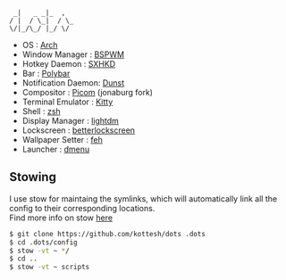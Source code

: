 ```                
 _|   _ _|_  ,  
/ |  / \_|  / \_
\/|_/\_/ |_/ \/ 
```

-  OS                 : [Arch](https://archlinux.org/)
-  Window Manager     : [BSPWM](https://github.com/baskerville/bspwm)
-  Hotkey Daemon      : [SXHKD](https://github.com/baskerville/sxhkd)
-  Bar                : [Polybar](https://github.com/polybar/polybar)
-  Notification Daemon: [Dunst](https://github.com/dunst-project/dunst)
-  Compositor         : [Picom](https://github.com/jonaburg/picom) (jonaburg fork)
-  Terminal Emulator  : [Kitty](https://github.com/kovidgoyal/kitty)
-  Shell              : [zsh](https://www.zsh.org)
-  Display Manager    : [lightdm](https://github.com/canonical/lightdm)
-  Lockscreen         : [betterlockscreen](https://github.com/betterlockscreen/betterlockscreen)
-  Wallpaper Setter   : [feh](https://github.com/derf/feh)
-  Launcher           : [dmenu](https://tools.suckless.org/dmenu/)

## Stowing 

I use stow for maintaing the symlinks, which will automatically link all the config to their corresponding locations.   
Find more info on stow [here](https://www.gnu.org/software/stow/manual/stow.pdf)

```sh
$ git clone https://github.com/kottesh/dots .dots
$ cd .dots/config
$ stow -vt ~ */
$ cd ..
$ stow -vt ~ scripts
```